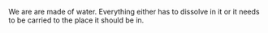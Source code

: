 We are are made of water. Everything either has to dissolve in it or it needs to be carried to the place it should be in.
